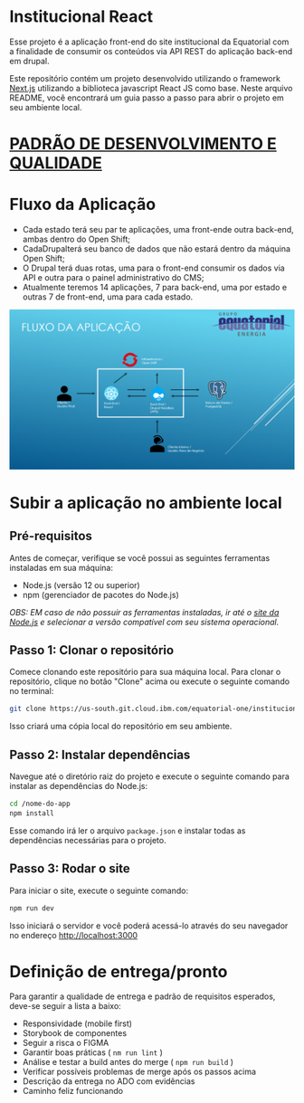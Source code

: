 # Institucional React
Esse projeto é a aplicação front-end do site institucional da Equatorial com a finalidade de consumir os conteúdos via API REST do aplicação back-end em drupal.

Este repositório contém um projeto desenvolvido utilizando o framework [Next.js](https://nextjs.org/) utilizando a biblioteca javascript React JS como base. Neste arquivo README, você encontrará um guia passo a passo para abrir o projeto em seu ambiente local.

# [PADRÃO DE DESENVOLVIMENTO E QUALIDADE](/readme/Definitions.md)

# Fluxo da Aplicação
- Cada estado terá seu par te aplicações, uma front-ende outra back-end, ambas dentro do Open Shift;
- CadaDrupalterá seu banco de dados que não estará dentro da máquina Open Shift;
- O Drupal terá duas rotas, uma para o front-end consumir os dados via API e outra para o painel administrativo do CMS;
- Atualmente teremos 14 aplicações, 7 para back-end, uma por estado e outras 7 de front-end, uma para cada estado.

![Fluxo da aplicação](/readme/app_flow.png)



# Subir a aplicação no ambiente local
## Pré-requisitos

Antes de começar, verifique se você possui as seguintes ferramentas instaladas em sua máquina:

- Node.js (versão 12 ou superior)
- npm (gerenciador de pacotes do Node.js)

_OBS: EM caso de não possuir as ferramentas instaladas, ir até o [site da Node.js](https://nodejs.org/en) e selecionar a versão compatível com seu sistema operacional._

## Passo 1: Clonar o repositório

Comece clonando este repositório para sua máquina local. Para clonar o repositório, clique no botão "Clone" acima ou execute o seguinte comando no terminal:

```bash
git clone https://us-south.git.cloud.ibm.com/equatorial-one/institucional-react.git
```

Isso criará uma cópia local do repositório em seu ambiente.

## Passo 2: Instalar dependências

Navegue até o diretório raiz do projeto e execute o seguinte comando para instalar as dependências do Node.js:

```bash
cd /nome-do-app
npm install
```

Esse comando irá ler o arquivo `package.json` e instalar todas as dependências necessárias para o projeto.

## Passo 3: Rodar o site

Para iniciar o site, execute o seguinte comando:

```bash
npm run dev
```

Isso iniciará o servidor e você poderá acessá-lo através do seu navegador no endereço [http://localhost:3000](http://localhost:3000)

# Definição de entrega/pronto
Para garantir a qualidade de entrega e padrão de requisitos esperados, deve-se seguir a lista a baixo:
- Responsividade (mobile first)
- Storybook de componentes
- Seguir a risca o FIGMA
- Garantir boas práticas ( `nm run lint` )
- Análise e testar a build antes do merge ( `npm run build` )
- Verificar possíveis problemas de merge após os passos acima
- Descrição da entrega no ADO com evidências
- Caminho feliz funcionando

